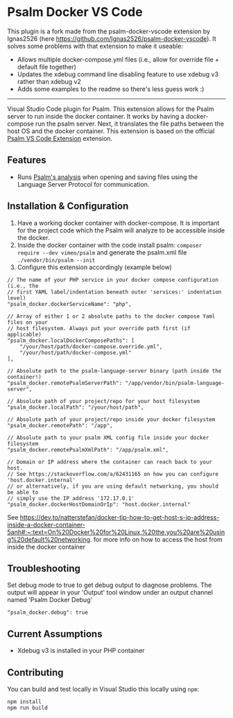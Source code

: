 # Psalm Docker VS Code

This plugin is a fork made from the psalm-docker-vscode extension by Ignas2526 (here https://github.com/Ignas2526/psalm-docker-vscode). It solves some problems with that extension to make it useable:

- Allows multiple docker-compose.yml files (i.e., allow for override file + default file together)
- Updates the xdebug command line disabling feature to use xdebug v3 rather than xdebug v2
- Adds some examples to the readme so there's less guess work :)

-------

Visual Studio Code plugin for Psalm. This extension allows for the Psalm server to run inside the docker container. It works by having a docker-compose run the psalm server. Next, it translates the file paths between the host OS and the docker container. This extension is based on the official [Psalm VS Code Extension](https://github.com/psalm/psalm-vscode-plugin) extension.

## Features

- Runs [Psalm's analysis](https://getpsalm.org) when opening and saving files using the Language Server Protocol for communication.


## Installation & Configuration

1. Have a working docker container with docker-compose. It is important for the project code which the Psalm will analyze to be accessible inside the docker.
2. Inside the docker container with the code install psalm: `composer require --dev vimeo/psalm` and generate the psalm.xml file `./vendor/bin/psalm --init`
3. Configure this extension accordingly (example below)

```
// The name of your PHP service in your docker compose configuration (i.e., the
// first YAML label/indentation beneath outer 'services:' indentation level)
"psalm_docker.dockerServiceName": "php",

// Array of either 1 or 2 absolute paths to the docker compose Yaml files on your
// host filesystem. Always put your override path first (if applicable)
"psalm_docker.localDockerComposePaths": [
    "/your/host/path/docker-compose.override.yml",
    "/your/host/path/docker-compose.yml"
],

// Absolute path to the psalm-language-server binary (path inside the container!)
"psalm_docker.remotePsalmServerPath": "/app/vendor/bin/psalm-language-server",

// Absolute path of your project/repo for your host filesystem
"psalm_docker.localPath": "/your/host/path",

// Absolute path of your project/repo inside your docker filesystem
"psalm_docker.remotePath": "/app",

// Absolute path to your psalm XML config file inside your docker filesystem
"psalm_docker.remotePsalmXmlPath": "/app/psalm.xml",

// Domain or IP address where the container can reach back to your host. 
// See https://stackoverflow.com/a/62431165 on how you can configure 'host.docker.internal'
// or alternatively, if you are using default networking, you should be able to
// simply use the IP address '172.17.0.1'
"psalm_docker.dockerHostDomainOrIp": "host.docker.internal"
```

See https://dev.to/natterstefan/docker-tip-how-to-get-host-s-ip-address-inside-a-docker-container-5anh#:~:text=On%20Docker%20for%20Linux,%20the,you%20are%20using%20default%20networking. for more info on how
to access the host from inside the docker container

## Troubleshooting

Set debug mode to true to get debug output to diagnose problems. The output will
appear in your 'Output' tool window under an output channel named 'Psalm Docker Debug'

```
"psalm_docker.debug": true
```

## Current Assumptions

- Xdebug v3 is installed in your PHP container

## Contributing

You can build and test locally in Visual Studio this locally using `npm`:

```
npm install
npm run build
```

